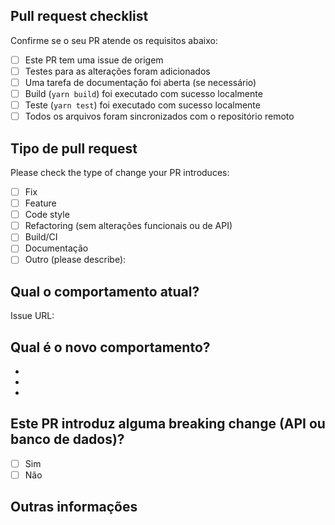 <!-- Por favor, consulte o nosso guia caso tenha alguma dúvida ao submeter o pull request: https://github.com/exact-magic/.github/.github/CONTRIBUTING.md -->

## Pull request checklist

Confirme se o seu PR atende os requisitos abaixo:

- [ ] Este PR tem uma issue de origem
- [ ] Testes para as alterações foram adicionados
- [ ] Uma tarefa de documentação foi aberta (se necessário)
- [ ] Build (`yarn build`) foi executado com sucesso localmente
- [ ] Teste (`yarn test`) foi executado com sucesso localmente
- [ ] Todos os arquivos foram sincronizados com o repositório remoto

## Tipo de pull request

<!-- Não atualize dependências a menos que seja necessário para corrigir um bug. -->

<!-- Limite o pull request a um único tipo. Envie múltiplos pull requests se necessário. -->

Please check the type of change your PR introduces:

- [ ] Fix
- [ ] Feature
- [ ] Code style
- [ ] Refactoring (sem alterações funcionais ou de API)
- [ ] Build/CI
- [ ] Documentação
- [ ] Outro (please describe):

## Qual o comportamento atual?

<!-- Descreva o comportamento que você está adicionando ou alterando com o PR. -->

<!-- Issue relacionada -->

Issue URL:

## Qual é o novo comportamento?

<!-- Descreva o novo comportamento ou alterações introduzidas por este PR. -->

-
-
-

## Este PR introduz alguma breaking change (API ou banco de dados)?

- [ ] Sim
- [ ] Não

<!-- Se sim, descreva o impacto e os passos para migração. -->

## Outras informações

<!-- Quaisquer outras informações que sejam importantes para este PR, tais como screenshots e vídeos mostrando o antes e depois das alterações. -->
